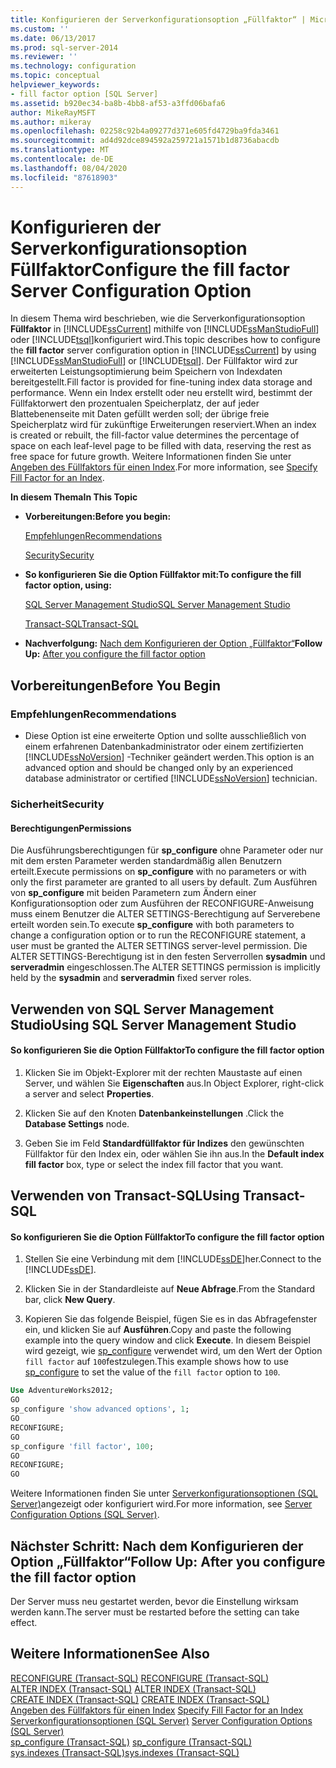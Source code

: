 ```yaml
---
title: Konfigurieren der Serverkonfigurationsoption „Füllfaktor“ | Microsoft-Dokumentation
ms.custom: ''
ms.date: 06/13/2017
ms.prod: sql-server-2014
ms.reviewer: ''
ms.technology: configuration
ms.topic: conceptual
helpviewer_keywords:
- fill factor option [SQL Server]
ms.assetid: b920ec34-ba8b-4bb8-af53-a3ffd06bafa6
author: MikeRayMSFT
ms.author: mikeray
ms.openlocfilehash: 02258c92b4a09277d371e605fd4729ba9fda3461
ms.sourcegitcommit: ad4d92dce894592a259721a1571b1d8736abacdb
ms.translationtype: MT
ms.contentlocale: de-DE
ms.lasthandoff: 08/04/2020
ms.locfileid: "87618903"
---
```

# <a name="configure-the-fill-factor-server-configuration-option"></a><span data-ttu-id="b994e-102">Konfigurieren der Serverkonfigurationsoption Füllfaktor</span><span class="sxs-lookup"><span data-stu-id="b994e-102">Configure the fill factor Server Configuration Option</span></span>
  <span data-ttu-id="b994e-103">In diesem Thema wird beschrieben, wie die Serverkonfigurationsoption **Füllfaktor** in [!INCLUDE[ssCurrent](../../includes/sscurrent-md.md)] mithilfe von [!INCLUDE[ssManStudioFull](../../includes/ssmanstudiofull-md.md)] oder [!INCLUDE[tsql](../../includes/tsql-md.md)]konfiguriert wird.</span><span class="sxs-lookup"><span data-stu-id="b994e-103">This topic describes how to configure the **fill factor** server configuration option in [!INCLUDE[ssCurrent](../../includes/sscurrent-md.md)] by using [!INCLUDE[ssManStudioFull](../../includes/ssmanstudiofull-md.md)] or [!INCLUDE[tsql](../../includes/tsql-md.md)].</span></span> <span data-ttu-id="b994e-104">Der Füllfaktor wird zur erweiterten Leistungsoptimierung beim Speichern von Indexdaten bereitgestellt.</span><span class="sxs-lookup"><span data-stu-id="b994e-104">Fill factor is provided for fine-tuning index data storage and performance.</span></span> <span data-ttu-id="b994e-105">Wenn ein Index erstellt oder neu erstellt wird, bestimmt der Füllfaktorwert den prozentualen Speicherplatz, der auf jeder Blattebenenseite mit Daten gefüllt werden soll; der übrige freie Speicherplatz wird für zukünftige Erweiterungen reserviert.</span><span class="sxs-lookup"><span data-stu-id="b994e-105">When an index is created or rebuilt, the fill-factor value determines the percentage of space on each leaf-level page to be filled with data, reserving the rest as free space for future growth.</span></span> <span data-ttu-id="b994e-106">Weitere Informationen finden Sie unter [Angeben des Füllfaktors für einen Index](../../relational-databases/indexes/specify-fill-factor-for-an-index.md).</span><span class="sxs-lookup"><span data-stu-id="b994e-106">For more information, see [Specify Fill Factor for an Index](../../relational-databases/indexes/specify-fill-factor-for-an-index.md).</span></span>  
  
 <span data-ttu-id="b994e-107">**In diesem Thema**</span><span class="sxs-lookup"><span data-stu-id="b994e-107">**In This Topic**</span></span>  
  
-   <span data-ttu-id="b994e-108">**Vorbereitungen:**</span><span class="sxs-lookup"><span data-stu-id="b994e-108">**Before you begin:**</span></span>  
  
     [<span data-ttu-id="b994e-109">Empfehlungen</span><span class="sxs-lookup"><span data-stu-id="b994e-109">Recommendations</span></span>](#Recommendations)  
  
     [<span data-ttu-id="b994e-110">Security</span><span class="sxs-lookup"><span data-stu-id="b994e-110">Security</span></span>](#Security)  
  
-   <span data-ttu-id="b994e-111">**So konfigurieren Sie die Option Füllfaktor mit:**</span><span class="sxs-lookup"><span data-stu-id="b994e-111">**To configure the fill factor option, using:**</span></span>  
  
     [<span data-ttu-id="b994e-112">SQL Server Management Studio</span><span class="sxs-lookup"><span data-stu-id="b994e-112">SQL Server Management Studio</span></span>](#SSMSProcedure)  
  
     [<span data-ttu-id="b994e-113">Transact-SQL</span><span class="sxs-lookup"><span data-stu-id="b994e-113">Transact-SQL</span></span>](#TsqlProcedure)  
  
-   <span data-ttu-id="b994e-114">**Nachverfolgung:**  [Nach dem Konfigurieren der Option „Füllfaktor“](#FollowUp)</span><span class="sxs-lookup"><span data-stu-id="b994e-114">**Follow Up:**  [After you configure the fill factor option](#FollowUp)</span></span>  
  
##  <a name="before-you-begin"></a><a name="BeforeYouBegin"></a> <span data-ttu-id="b994e-115">Vorbereitungen</span><span class="sxs-lookup"><span data-stu-id="b994e-115">Before You Begin</span></span>  
  
###  <a name="recommendations"></a><a name="Recommendations"></a> <span data-ttu-id="b994e-116">Empfehlungen</span><span class="sxs-lookup"><span data-stu-id="b994e-116">Recommendations</span></span>  
  
-   <span data-ttu-id="b994e-117">Diese Option ist eine erweiterte Option und sollte ausschließlich von einem erfahrenen Datenbankadministrator oder einem zertifizierten [!INCLUDE[ssNoVersion](../../includes/ssnoversion-md.md)] -Techniker geändert werden.</span><span class="sxs-lookup"><span data-stu-id="b994e-117">This option is an advanced option and should be changed only by an experienced database administrator or certified [!INCLUDE[ssNoVersion](../../includes/ssnoversion-md.md)] technician.</span></span>  
  
###  <a name="security"></a><a name="Security"></a> <span data-ttu-id="b994e-118">Sicherheit</span><span class="sxs-lookup"><span data-stu-id="b994e-118">Security</span></span>  
  
####  <a name="permissions"></a><a name="Permissions"></a> <span data-ttu-id="b994e-119">Berechtigungen</span><span class="sxs-lookup"><span data-stu-id="b994e-119">Permissions</span></span>  
 <span data-ttu-id="b994e-120">Die Ausführungsberechtigungen für **sp_configure** ohne Parameter oder nur mit dem ersten Parameter werden standardmäßig allen Benutzern erteilt.</span><span class="sxs-lookup"><span data-stu-id="b994e-120">Execute permissions on **sp_configure** with no parameters or with only the first parameter are granted to all users by default.</span></span> <span data-ttu-id="b994e-121">Zum Ausführen von **sp_configure** mit beiden Parametern zum Ändern einer Konfigurationsoption oder zum Ausführen der RECONFIGURE-Anweisung muss einem Benutzer die ALTER SETTINGS-Berechtigung auf Serverebene erteilt worden sein.</span><span class="sxs-lookup"><span data-stu-id="b994e-121">To execute **sp_configure** with both parameters to change a configuration option or to run the RECONFIGURE statement, a user must be granted the ALTER SETTINGS server-level permission.</span></span> <span data-ttu-id="b994e-122">Die ALTER SETTINGS-Berechtigung ist in den festen Serverrollen **sysadmin** und **serveradmin** eingeschlossen.</span><span class="sxs-lookup"><span data-stu-id="b994e-122">The ALTER SETTINGS permission is implicitly held by the **sysadmin** and **serveradmin** fixed server roles.</span></span>  
  
##  <a name="using-sql-server-management-studio"></a><a name="SSMSProcedure"></a> <span data-ttu-id="b994e-123">Verwenden von SQL Server Management Studio</span><span class="sxs-lookup"><span data-stu-id="b994e-123">Using SQL Server Management Studio</span></span>  
  
#### <a name="to-configure-the-fill-factor-option"></a><span data-ttu-id="b994e-124">So konfigurieren Sie die Option Füllfaktor</span><span class="sxs-lookup"><span data-stu-id="b994e-124">To configure the fill factor option</span></span>  
  
1.  <span data-ttu-id="b994e-125">Klicken Sie im Objekt-Explorer mit der rechten Maustaste auf einen Server, und wählen Sie **Eigenschaften** aus.</span><span class="sxs-lookup"><span data-stu-id="b994e-125">In Object Explorer, right-click a server and select **Properties**.</span></span>  
  
2.  <span data-ttu-id="b994e-126">Klicken Sie auf den Knoten **Datenbankeinstellungen** .</span><span class="sxs-lookup"><span data-stu-id="b994e-126">Click the **Database Settings** node.</span></span>  
  
3.  <span data-ttu-id="b994e-127">Geben Sie im Feld **Standardfüllfaktor für Indizes** den gewünschten Füllfaktor für den Index ein, oder wählen Sie ihn aus.</span><span class="sxs-lookup"><span data-stu-id="b994e-127">In the **Default index fill factor** box, type or select the index fill factor that you want.</span></span>  
  
##  <a name="using-transact-sql"></a><a name="TsqlProcedure"></a> <span data-ttu-id="b994e-128">Verwenden von Transact-SQL</span><span class="sxs-lookup"><span data-stu-id="b994e-128">Using Transact-SQL</span></span>  
  
#### <a name="to-configure-the-fill-factor-option"></a><span data-ttu-id="b994e-129">So konfigurieren Sie die Option Füllfaktor</span><span class="sxs-lookup"><span data-stu-id="b994e-129">To configure the fill factor option</span></span>  
  
1.  <span data-ttu-id="b994e-130">Stellen Sie eine Verbindung mit dem [!INCLUDE[ssDE](../../includes/ssde-md.md)]her.</span><span class="sxs-lookup"><span data-stu-id="b994e-130">Connect to the [!INCLUDE[ssDE](../../includes/ssde-md.md)].</span></span>  
  
2.  <span data-ttu-id="b994e-131">Klicken Sie in der Standardleiste auf **Neue Abfrage**.</span><span class="sxs-lookup"><span data-stu-id="b994e-131">From the Standard bar, click **New Query**.</span></span>  
  
3.  <span data-ttu-id="b994e-132">Kopieren Sie das folgende Beispiel, fügen Sie es in das Abfragefenster ein, und klicken Sie auf **Ausführen**.</span><span class="sxs-lookup"><span data-stu-id="b994e-132">Copy and paste the following example into the query window and click **Execute**.</span></span> <span data-ttu-id="b994e-133">In diesem Beispiel wird gezeigt, wie [sp_configure](/sql/relational-databases/system-stored-procedures/sp-configure-transact-sql) verwendet wird, um den Wert der Option `fill factor` auf `100`festzulegen.</span><span class="sxs-lookup"><span data-stu-id="b994e-133">This example shows how to use [sp_configure](/sql/relational-databases/system-stored-procedures/sp-configure-transact-sql) to set the value of the `fill factor` option to `100`.</span></span>  
  
```sql  
Use AdventureWorks2012;  
GO  
sp_configure 'show advanced options', 1;  
GO  
RECONFIGURE;  
GO  
sp_configure 'fill factor', 100;  
GO  
RECONFIGURE;  
GO  
```  
  
 <span data-ttu-id="b994e-134">Weitere Informationen finden Sie unter [Serverkonfigurationsoptionen &#40;SQL Server&#41;](server-configuration-options-sql-server.md)angezeigt oder konfiguriert wird.</span><span class="sxs-lookup"><span data-stu-id="b994e-134">For more information, see [Server Configuration Options &#40;SQL Server&#41;](server-configuration-options-sql-server.md).</span></span>  
  
##  <a name="follow-up-after-you-configure-the-fill-factor-option"></a><a name="FollowUp"></a><span data-ttu-id="b994e-135">Nächster Schritt: Nach dem Konfigurieren der Option „Füllfaktor“</span><span class="sxs-lookup"><span data-stu-id="b994e-135">Follow Up: After you configure the fill factor option</span></span>  
 <span data-ttu-id="b994e-136">Der Server muss neu gestartet werden, bevor die Einstellung wirksam werden kann.</span><span class="sxs-lookup"><span data-stu-id="b994e-136">The server must be restarted before the setting can take effect.</span></span>  
  
## <a name="see-also"></a><span data-ttu-id="b994e-137">Weitere Informationen</span><span class="sxs-lookup"><span data-stu-id="b994e-137">See Also</span></span>  
 <span data-ttu-id="b994e-138">[RECONFIGURE &#40;Transact-SQL&#41;](/sql/t-sql/language-elements/reconfigure-transact-sql) </span><span class="sxs-lookup"><span data-stu-id="b994e-138">[RECONFIGURE &#40;Transact-SQL&#41;](/sql/t-sql/language-elements/reconfigure-transact-sql) </span></span>  
 <span data-ttu-id="b994e-139">[ALTER INDEX &#40;Transact-SQL&#41;](/sql/t-sql/statements/alter-index-transact-sql) </span><span class="sxs-lookup"><span data-stu-id="b994e-139">[ALTER INDEX &#40;Transact-SQL&#41;](/sql/t-sql/statements/alter-index-transact-sql) </span></span>  
 <span data-ttu-id="b994e-140">[CREATE INDEX &#40;Transact-SQL&#41;](/sql/t-sql/statements/create-index-transact-sql) </span><span class="sxs-lookup"><span data-stu-id="b994e-140">[CREATE INDEX &#40;Transact-SQL&#41;](/sql/t-sql/statements/create-index-transact-sql) </span></span>  
 <span data-ttu-id="b994e-141">[Angeben des Füllfaktors für einen Index](../../relational-databases/indexes/specify-fill-factor-for-an-index.md) </span><span class="sxs-lookup"><span data-stu-id="b994e-141">[Specify Fill Factor for an Index](../../relational-databases/indexes/specify-fill-factor-for-an-index.md) </span></span>  
 <span data-ttu-id="b994e-142">[Serverkonfigurationsoptionen &#40;SQL Server&#41;](server-configuration-options-sql-server.md) </span><span class="sxs-lookup"><span data-stu-id="b994e-142">[Server Configuration Options &#40;SQL Server&#41;](server-configuration-options-sql-server.md) </span></span>  
 <span data-ttu-id="b994e-143">[sp_configure &#40;Transact-SQL&#41;](/sql/relational-databases/system-stored-procedures/sp-configure-transact-sql) </span><span class="sxs-lookup"><span data-stu-id="b994e-143">[sp_configure &#40;Transact-SQL&#41;](/sql/relational-databases/system-stored-procedures/sp-configure-transact-sql) </span></span>  
 [<span data-ttu-id="b994e-144">sys.indexes &#40;Transact-SQL&#41;</span><span class="sxs-lookup"><span data-stu-id="b994e-144">sys.indexes &#40;Transact-SQL&#41;</span></span>](/sql/relational-databases/system-catalog-views/sys-indexes-transact-sql)  
  
  
